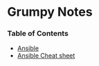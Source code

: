 # Grumpy Notes

### Table of Contents
- [Ansible](./ansible)
- [Ansible Cheat sheet](./cheatsheets/ansible)
